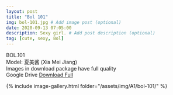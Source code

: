 ```yaml
---
layout: post
title: "Bol 101"
img: bol-101.jpg # Add image post (optional)
date: 2020-09-13 07:05:00
description: Sexy girl. # Add post description (optional)
tag: [cute, sexy, Bol]
---
```

BOL.101  
Model: 夏美酱 (Xia Mei Jiang)                                                      
Images in download package have full quality                    
Google Drive [Download Full](http://gestyy.com/eendng)

{% include image-gallery.html folder="/assets/img/A1/bol-101/" %}
